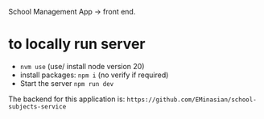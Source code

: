 
School Management App -> front end.

# to locally run server
- `nvm use` (use/ install node version 20)
- install packages: `npm i` (no verify if required)
- Start the server `npm run dev`

The backend for this application is: `https://github.com/EMinasian/school-subjects-service`
